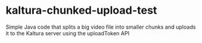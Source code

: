 # kaltura-chunked-upload-test
Simple Java code that splits a big video file into smaller chunks and uploads it to the Kaltura server using the uploadToken API
